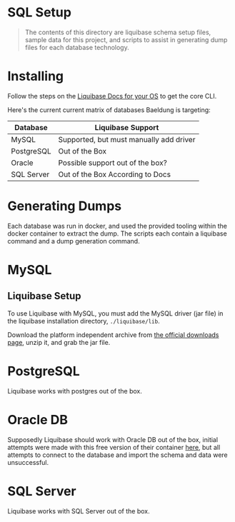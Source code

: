 # SQL Setup
> The contents of this directory are liquibase schema setup files,
> sample data for this project, and scripts to assist in generating dump files for each database technology.

# Installing

Follow the steps on the [Liquibase Docs for your OS](https://docs.liquibase.com/start/install/home.html) to get the core CLI.

Here's the current current matrix of databases Baeldung is targeting:

| Database   | Liquibase Support                       |
|------------|-----------------------------------------|
| MySQL      | Supported, but must manually add driver |
| PostgreSQL | Out of the Box                          |
| Oracle     | Possible support out of the box?        |
| SQL Server | Out of the Box According to Docs        |

# Generating Dumps

Each database was run in docker, and used the provided tooling within the docker container to extract the dump.
The scripts each contain a liquibase command and a dump generation command.

# MySQL

## Liquibase Setup

To use Liquibase with MySQL, you must add the MySQL driver (jar file) in the liquibase installation directory, `./liquibase/lib`.

Download the platform independent archive from [the official downloads page](https://dev.mysql.com/downloads/connector/j/), unzip it, and grab the jar file.

# PostgreSQL

Liquibase works with postgres out of the box.

# Oracle DB

Supposedly Liquibase should work with Oracle DB out of the box, initial attempts were made with this free version of their container [here](https://container-registry.oracle.com/ords/f?p=113:4:101629893045627:::RP,4:P4_REPOSITORY,AI_REPOSITORY,P4_REPOSITORY_NAME,AI_REPOSITORY_NAME:1863,1863,Oracle%20Database%20Free,Oracle%20Database%20Free&cs=3twiMjqN3EOSBKzXHBgMMaAo2j4hCTCd2AQ1jFYpQV7qHYFJmydU4adDMtYETB3n43WxXP7fuLAAbU2ZSD7hLsg),
but all attempts to connect to the database and import the schema and data were unsuccessful.

# SQL Server

Liquibase works with SQL Server out of the box.
